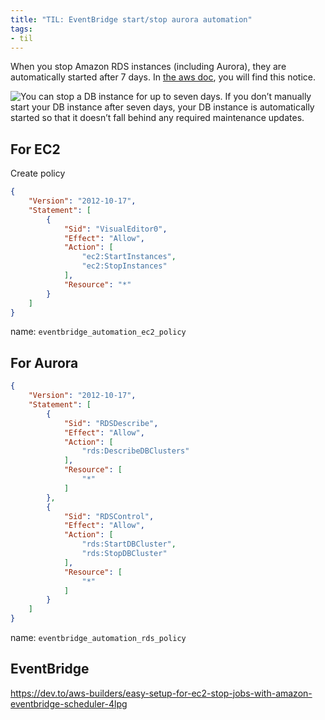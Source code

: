 ```yaml
---
title: "TIL: EventBridge start/stop aurora automation"
tags:
- til
---
```

When you stop Amazon RDS instances (including Aurora), they are automatically started after 7 days. In [the aws doc](https://docs.aws.amazon.com/AmazonRDS/latest/UserGuide/USER_StopInstance.html), you will find this notice.

![You can stop a DB instance for up to seven days. If you don’t manually start your DB instance after seven days, your DB instance is automatically started so that it doesn’t fall behind any required maintenance updates.](https://miro.medium.com/v2/resize:fit:700/1*pb_zYwEwgtdGW_xHltFDgw.png)


## For EC2

Create policy

```json
{
    "Version": "2012-10-17",
    "Statement": [
        {
            "Sid": "VisualEditor0",
            "Effect": "Allow",
            "Action": [
                "ec2:StartInstances",
                "ec2:StopInstances"
            ],
            "Resource": "*"
        }
    ]
}
```

name:  `eventbridge_automation_ec2_policy`

## For Aurora

```json
{
    "Version": "2012-10-17",
    "Statement": [
        {
            "Sid": "RDSDescribe",
            "Effect": "Allow",
            "Action": [
                "rds:DescribeDBClusters"
            ],
            "Resource": [
                "*"
            ]
        },
        {
            "Sid": "RDSControl",
            "Effect": "Allow",
            "Action": [
                "rds:StartDBCluster",
                "rds:StopDBCluster"
            ],
            "Resource": [
                "*"
            ]
        }
    ]
}
```
name: `eventbridge_automation_rds_policy`
## EventBridge

https://dev.to/aws-builders/easy-setup-for-ec2-stop-jobs-with-amazon-eventbridge-scheduler-4lpg